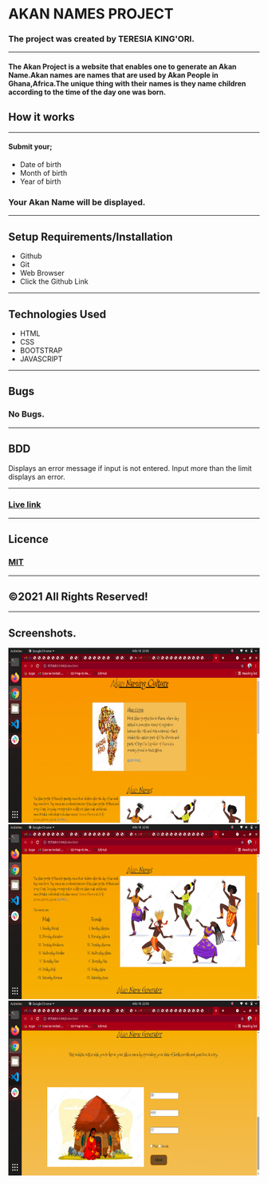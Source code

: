 # AKAN NAMES PROJECT
### The project was created by TERESIA KING'ORI.
______
#### The Akan Project is a website that enables one to generate an Akan Name.Akan names are names that are used by Akan People in  Ghana,Africa.The unique thing with their names is they name children according to the time of the day one was born.
## How it works
____
#### Submit your;
* Date of birth
* Month of birth
* Year of birth
### Your Akan Name will be displayed.
____
## Setup Requirements/Installation
* Github
* Git
* Web Browser
* Click the Github Link
______
## Technologies Used
* HTML
* CSS
* BOOTSTRAP
* JAVASCRIPT
_____________________
## Bugs
### No Bugs.
____
## BDD
Displays an error message if input is not entered.
Input more than the limit displays an error.

________
### <a href=" https://teresia012.github.io/akan_names_project/">Live link</a>
____
## Licence
### <a href="https://choosealicense.com/licenses/mit/">MIT</a>
________
## &copy;2021 All Rights Reserved!
____
## Screenshots.
<img src="./assets/home.png" alt="" height="350px">
<img src="./assets/body.png" alt="" height="350px">
<img src="./assets/generator.png" alt="" height="350px">

